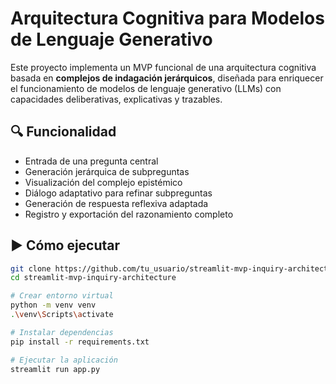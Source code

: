 # Arquitectura Cognitiva para Modelos de Lenguaje Generativo

Este proyecto implementa un MVP funcional de una arquitectura cognitiva basada en **complejos de indagación jerárquicos**, diseñada para enriquecer el funcionamiento de modelos de lenguaje generativo (LLMs) con capacidades deliberativas, explicativas y trazables.

## 🔍 Funcionalidad

- Entrada de una pregunta central
- Generación jerárquica de subpreguntas
- Visualización del complejo epistémico
- Diálogo adaptativo para refinar subpreguntas
- Generación de respuesta reflexiva adaptada
- Registro y exportación del razonamiento completo

## ▶️ Cómo ejecutar

```bash
git clone https://github.com/tu_usuario/streamlit-mvp-inquiry-architecture.git
cd streamlit-mvp-inquiry-architecture

# Crear entorno virtual
python -m venv venv
.\venv\Scripts\activate

# Instalar dependencias
pip install -r requirements.txt

# Ejecutar la aplicación
streamlit run app.py
